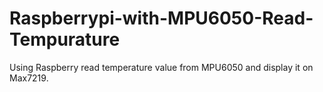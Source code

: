 # Raspberrypi-with-MPU6050-Read-Tempurature
Using Raspberry read temperature value from MPU6050 and display it on Max7219.
